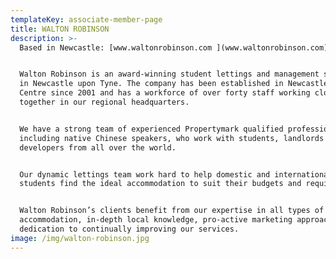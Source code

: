```yaml
---
templateKey: associate-member-page
title: WALTON ROBINSON
description: >-
  Based in Newcastle: [www.waltonrobinson.com ](www.waltonrobinson.com)


  Walton Robinson is an award-winning student lettings and management specialist
  in Newcastle upon Tyne. The company has been established in Newcastle City
  Centre since 2001 and has a workforce of over forty staff working closely
  together in our regional headquarters.


  We have a strong team of experienced Propertymark qualified professionals,
  including native Chinese speakers, who work with students, landlords and
  developers from all over the world.


  Our dynamic lettings team work hard to help domestic and international
  students find the ideal accommodation to suit their budgets and requirements. 


  Walton Robinson’s clients benefit from our expertise in all types of student
  accommodation, in-depth local knowledge, pro-active marketing approach and
  dedication to continually improving our services.
image: /img/walton-robinson.jpg
---
```


